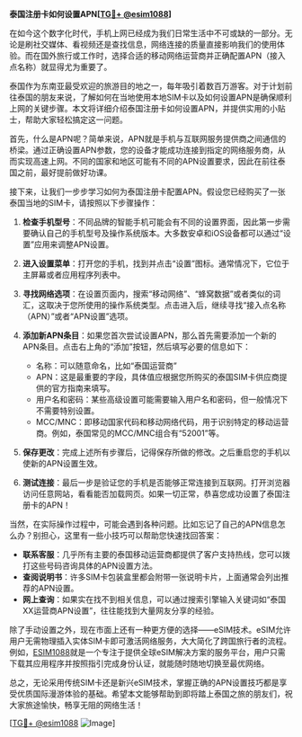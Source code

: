 **泰国注册卡如何设置APN[[TG💪+ @esim1088](https://t.me/s/esim1088)]**

在如今这个数字化时代，手机上网已经成为我们日常生活中不可或缺的一部分。无论是刷社交媒体、看视频还是查找信息，网络连接的质量直接影响我们的使用体验。而在国外旅行或工作时，选择合适的移动网络运营商并正确配置APN（接入点名称）就显得尤为重要了。

泰国作为东南亚最受欢迎的旅游目的地之一，每年吸引着数百万游客。对于计划前往泰国的朋友来说，了解如何在当地使用本地SIM卡以及如何设置APN是确保顺利上网的关键步骤。本文将详细介绍泰国注册卡如何设置APN，并提供实用的小贴士，帮助大家轻松搞定这一问题。

首先，什么是APN呢？简单来说，APN就是手机与互联网服务提供商之间通信的桥梁。通过正确设置APN参数，您的设备才能成功连接到指定的网络服务商，从而实现高速上网。不同的国家和地区可能有不同的APN设置要求，因此在前往泰国之前，最好提前做好功课。

接下来，让我们一步步学习如何为泰国注册卡配置APN。假设您已经购买了一张泰国当地的SIM卡，请按照以下步骤操作：

1. **检查手机型号**：不同品牌的智能手机可能会有不同的设置界面，因此第一步需要确认自己的手机型号及操作系统版本。大多数安卓和iOS设备都可以通过“设置”应用来调整APN设置。

2. **进入设置菜单**：打开您的手机，找到并点击“设置”图标。通常情况下，它位于主屏幕或者应用程序列表中。

3. **寻找网络选项**：在设置页面内，搜索“移动网络”、“蜂窝数据”或者类似的词汇，这取决于您所使用的操作系统类型。点击进入后，继续寻找“接入点名称（APN）”或者“APN设置”选项。

4. **添加新APN条目**：如果您首次尝试设置APN，那么首先需要添加一个新的APN条目。点击右上角的“添加”按钮，然后填写必要的信息如下：
   - 名称：可以随意命名，比如“泰国运营商”
   - APN：这是最重要的字段，具体值应根据您所购买的泰国SIM卡供应商提供的官方指南来填写。
   - 用户名和密码：某些高级设置可能需要输入用户名和密码，但一般情况下不需要特别设置。
   - MCC/MNC：即移动国家代码和移动网络代码，用于识别特定的移动运营商。例如，泰国常见的MCC/MNC组合有“52001”等。

5. **保存更改**：完成上述所有步骤后，记得保存所做的修改。之后重启您的手机以使新的APN设置生效。

6. **测试连接**：最后一步是验证您的手机是否能够正常连接到互联网。打开浏览器访问任意网站，看看能否加载网页。如果一切正常，恭喜您成功设置了泰国注册卡的APN！

当然，在实际操作过程中，可能会遇到各种问题。比如忘记了自己的APN信息怎么办？别担心，这里有一些小技巧可以帮助您快速找回答案：

- **联系客服**：几乎所有主要的泰国移动运营商都提供了客户支持热线，您可以拨打这些号码咨询具体的APN设置方法。
- **查阅说明书**：许多SIM卡包装盒里都会附带一张说明卡片，上面通常会列出推荐的APN设置。
- **网上查询**：如果实在找不到相关信息，可以通过搜索引擎输入关键词如“泰国XX运营商APN设置”，往往能找到大量网友分享的经验。

除了手动设置之外，现在市面上还有一种更方便的选择——eSIM技术。eSIM允许用户无需物理插入实体SIM卡即可激活网络服务，大大简化了跨国旅行者的流程。例如，[ESIM1088](https://t.me/s/esim1088)就是一个专注于提供全球eSIM解决方案的服务平台，用户只需下载其应用程序并按照指引完成身份认证，就能随时随地切换至最优网络。

总之，无论采用传统SIM卡还是新兴eSIM技术，掌握正确的APN设置技巧都是享受优质国际漫游体验的基础。希望本文能够帮助到即将踏上泰国之旅的朋友们，祝大家旅途愉快，畅享无阻的网络生活！

[[TG💪+ @esim1088](https://t.me/s/esim1088) ![Image](https://i.postimg.cc/4NQfJmqS/Snipaste-2025-05-13-00-14-12.png)]